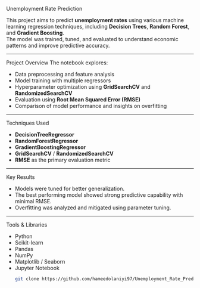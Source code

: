 Unemployment Rate Prediction

This project aims to predict **unemployment rates** using various machine learning regression techniques, including **Decision Trees**, **Random Forest**, and **Gradient Boosting**.  
The model was trained, tuned, and evaluated to understand economic patterns and improve predictive accuracy.

---

Project Overview
The notebook explores:
- Data preprocessing and feature analysis  
- Model training with multiple regressors  
- Hyperparameter optimization using **GridSearchCV** and **RandomizedSearchCV**  
- Evaluation using **Root Mean Squared Error (RMSE)**  
- Comparison of model performance and insights on overfitting  

---

Techniques Used
- **DecisionTreeRegressor**
- **RandomForestRegressor**
- **GradientBoostingRegressor**
- **GridSearchCV** / **RandomizedSearchCV**
- **RMSE** as the primary evaluation metric

---

Key Results
- Models were tuned for better generalization.
- The best performing model showed strong predictive capability with minimal RMSE.
- Overfitting was analyzed and mitigated using parameter tuning.

---

Tools & Libraries
- Python 
- Scikit-learn  
- Pandas  
- NumPy  
- Matplotlib / Seaborn  
- Jupyter Notebook  
   ```bash
   git clone https://github.com/hameedolaniyi97/Unemployment_Rate_Prediction.git

